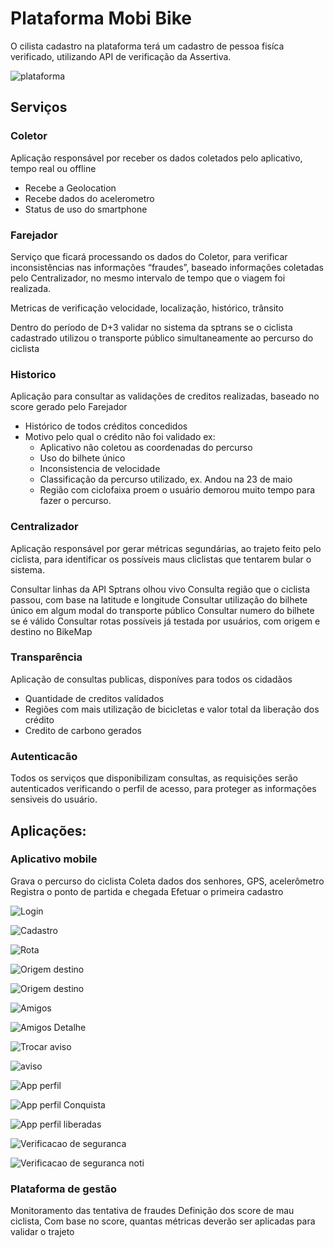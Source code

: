 # Plataforma Mobi Bike
O cilista cadastro na plataforma terá um cadastro de pessoa fisíca verificado, utilizando API de verificação da Assertiva.

![plataforma](docs/plataforma-mobi-bike.png)


## Serviços

### Coletor
Aplicação responsável por receber os dados coletados pelo aplicativo, tempo real ou offline
   - Recebe a Geolocation 
   - Recebe dados do acelerometro
   - Status de uso do smartphone

### Farejador 
Serviço que ficará processando os dados do Coletor, para verificar inconsistências nas informações “fraudes”, baseado informações coletadas pelo Centralizador, no mesmo intervalo de tempo que o viagem foi realizada.

Metricas de verificação velocidade, localização, histórico, trânsito
	
Dentro do período de D+3 validar no sistema da sptrans se o ciclista cadastrado utilizou o transporte público simultaneamente ao percurso do ciclista

### Historico
Aplicação para consultar as validações de creditos realizadas, baseado no score gerado pelo Farejador
* Histórico de todos créditos concedidos
* Motivo pelo qual o crédito não foi validado ex:
    *  Aplicativo não coletou as coordenadas do percurso
    *  Uso do bilhete único
    *  Inconsistencia de velocidade
    *  Classificação da percurso utilizado, ex. Andou na 23 de maio
    *  Região com ciclofaixa proem o usuário demorou muito tempo para fazer o percurso.

### Centralizador
Aplicação responsável por gerar métricas segundárias, ao trajeto feito pelo ciclista, para identificar os possíveis maus cliclistas que tentarem bular o sistema.

Consultar linhas da API Sptrans olhou vivo
Consulta região que o ciclista passou, com base na latitude e longitude
Consultar utilização do bilhete único em algum modal do transporte público
Consultar numero do bilhete se é válido	
Consultar rotas possíveis já testada por usuários, com origem e destino no BikeMap

### Transparência
Aplicação de consultas publicas, disponíves para todos os cidadãos 

* Quantidade de creditos valídados  
* Regiões com mais utilização de bicicletas e  valor total da liberação dos crédito
* Credito de carbono gerados

### Autenticacão
Todos os serviços que disponibilizam consultas, as requisições serão autenticados verificando o perfil de acesso,  para proteger as informações sensiveis do usuário.

## Aplicações: 
### Aplicativo mobile
Grava o percurso do ciclista
Coleta dados dos senhores, GPS, acelerômetro
Registra o ponto de partida e chegada
Efetuar o primeira cadastro

![Login](docs/telas/App-Login.png)

![Cadastro](docs/telas/App-Cadastro.png)

![Rota](docs/telas/App-Origem-Destino.png)

![Origem destino](docs/telas/App-Origem-Destino-Preench-N-Ativo.png)

![Origem destino](docs/telas/App-Origem-Destino-Preench-Ativo.png)

![Amigos](docs/telas/App-Amigos.png)

![Amigos Detalhe](docs/telas/App-Amigos-Detalhe.png)

![Trocar aviso](docs/telas/App-Mobis-Trocar-Aviso.png)

![aviso](docs/telas/App-Mobis-Trocar.png)

![App perfil](docs/telas/App-Perfil.png)

![App perfil Conquista](docs/telas/App-Perfil-Conquistas.png)

![App perfil liberadas](docs/telas/App-Perfil-Conquistas-Tem.png)

![Verificacao de seguranca](docs/telas/App-Validar-BU.png)

![Verificacao de seguranca noti](docs/telas/App-Validar-BU-notif.png)

### Plataforma de gestão
Monitoramento das tentativa de fraudes
Definição dos score  de mau ciclista,
Com base no score, quantas métricas deverão ser aplicadas para validar o trajeto
